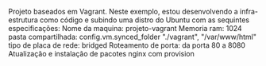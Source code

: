 Projeto baseados em Vagrant. Neste exemplo, estou desenvolvendo a infra-estrutura como código e subindo uma distro do Ubuntu com as sequintes especificações:
    Nome da maquina: projeto-vagrant
    Memoria ram: 1024
    pasta compartilhada: config.vm.synced_folder "./vagrant", "/var/www/html"
    tipo de placa de rede: bridged
    Roteamento de porta: da porta 80 a 8080
    Atualização e instalação de pacotes nginx com provision